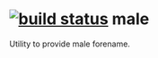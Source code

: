 [![build status](https://secure.travis-ci.org/colinscape/male.png)](http://travis-ci.org/colinscape/male)
male
====

Utility to provide male forename.